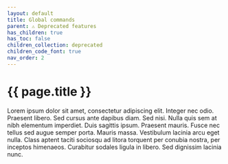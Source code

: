 ```yaml
---
layout: default
title: Global commands
parent: ⚠ Deprecated features
has_children: true
has_toc: false
children_collection: deprecated
children_code_font: true
nav_order: 2
--- 
```


# {{ page.title }}

Lorem ipsum dolor sit amet, consectetur adipiscing elit. Integer nec odio. Praesent libero. Sed cursus ante dapibus diam. Sed nisi. Nulla quis sem at nibh elementum imperdiet. Duis sagittis ipsum. Praesent mauris. Fusce nec tellus sed augue semper porta. Mauris massa. Vestibulum lacinia arcu eget nulla. Class aptent taciti sociosqu ad litora torquent per conubia nostra, per inceptos himenaeos. Curabitur sodales ligula in libero. Sed dignissim lacinia nunc. 
